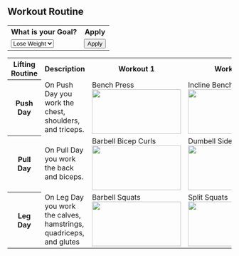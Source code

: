 ## Workout Routine


<table>
 <tr>
   <th><label for="goals">What is your Goal?</label></th>
   <th>Apply</th>
 </tr>
 <tr>
   <td>
     <select name="goal" id="goal">
       <option id="lose_weight">Lose Weight</option>
       <option id="gain_weight">Gain Wieght</option>
     </select>
   </td>
   <td><button>Apply</button></td>
 </tr>
</table>






<table>
<tr>
 <th>Lifting Routine</th>
 <th>Description</th>
 <th>Workout 1</th>
 <th>Workout 2</th>
 <th>Workout 3</th>
 <th>Workout 4</th>
 <th>Workout 5</th>
 <th>Workout 6</th>
 <th>Workout 7</th>
 <th>Workout 8</th>
 <th>Workout 9</th>
</tr>
<tr>
 <th>Push Day</th>
 <td>On Push Day you work the chest, shoulders, and triceps.</td>
 <td>Bench Press <img width= "200p" height="100p" src="https://static.strengthlevel.com/images/illustrations/bench-press-1000x1000.jpg"></td>
 <td>Incline Bench Press <img width= "200p" height="100p" src="https://static.strengthlevel.com/images/illustrations/incline-bench-press-1000x1000.jpg"></td>
 <td>Chest Fly <img width= "200p" height="100p" src="https://static.strengthlevel.com/images/illustrations/dumbbell-fly-1000x1000.jpg"></td>
 <td>Shoulder Press <img width= "200p" height="100p" src="https://static.strengthlevel.com/images/illustrations/dumbbell-shoulder-press-1000x1000.jpg"></td>
 <td>Lateral Raise <img width= "200p" height="100p" src="https://static.strengthlevel.com/images/illustrations/dumbbell-lateral-raise-1000x1000.jpg"></td>
 <td>Shoulder Shrug <img width= "200p" height="100p" src="https://cdn.shopify.com/s/files/1/0250/0362/2496/articles/5ee17b445694cd8620bba313_dumbbell-shrug-exercise-anabolic-aliens-p-500.png?v=1644921383"></td>
 <td>Tricep Dips <img width= "200p" height="100p" src="https://fitlifefanatics.com/wp-content/uploads/2019/11/seated-triceps-dip.jpg"></td>
 <td>Skull Crusher <img width= "200p" height="100p" src="https://cdn.shopify.com/s/files/1/0250/0362/2496/articles/5f13429eb890e6c107286be3_barbell-skull-crusher-anabolic-aliens-p-500.png?v=1644918985"></td>
 <td>Cable Tripcep Extension <img width= "200p" height="100p" src=""></td>
</tr>
<tr>
 <th>Pull Day</th>
 <td>On Pull Day you work the back and biceps.</td>
 <td>Barbell Bicep Curls <img width= "200p" height="100p" src=""></td>
 <td>Dumbell Side Curl <img width= "200p" height="100p" src=""></td>
 <td>Slow Curls <img width= "200p" height="100p" src=""></td>
 <td>Deadlift <img width= "200p" height="100p" src=""></td>
 <td>Barbell Row <img width= "200p" height="100p" src=""></td>
 <td>Pullups <img width= "200p" height="100p" src=""></td>
 <td>Landmine Row <img width= "200p" height="100p" src=""></td>
 <td>Seated Cable Rows <img width= "200p" height="100p" src=""></td>
 <td>Lateral Pull <img width= "200p" height="100p" src=""></td>
</tr>
<tr>
 <th>Leg Day</th>
 <td>On Leg Day you work the calves, hamstrings, quadriceps, and glutes</td>
 <td>Barbell Squats <img width= "200p" height="100p" src=""></td>
 <td>Split Squats <img width= "200p" height="100p" src=""></td>
 <td>Step-Ups <img width= "200p" height="100p" src=""></td>
 <td>Leg Curls <img width= "200p" height="100p" src=""></td>
 <td>Single Leg Deadlift <img width= "200p" height="100p" src=""></td>
 <td>Calf Raises <img width= "200p" height="100p" src=""></td>
 <td>Bulgarian Split Squat <img width= "200p" height="100p" src=""></td>
 <td>Side Lunge <img width= "200p" height="100p" src=""></td>
 <td>Barbell Glute Bridge <img width= "200p" height="100p" src=""></td>
</table>


<script>
 function myFunction() {
   var o = document.getElementById("select").value;
   if (o === "one") {
     document.getElementById("myDIV").classList.toggle("hidden");
   }
   if (o === "two") {
     document.getElementById("myDIV2").classList.toggle("hidden");
   }
 }
</script>


